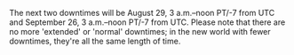 The next two downtimes will be August 29, 3 a.m.–noon PT/-7 from UTC and September 26, 3 a.m.–noon PT/-7 from UTC. Please note that there are no more 'extended' or 'normal' downtimes; in the new world with fewer downtimes, they're all the same length of time.